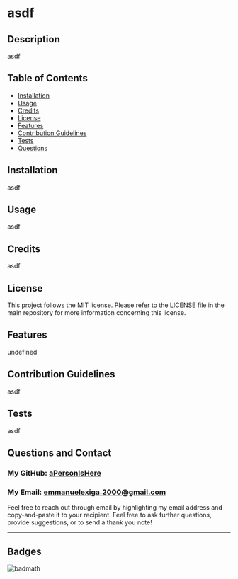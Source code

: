 
# asdf

## Description
        
asdf

## Table of Contents
- [Installation](#installation)
- [Usage](#usage)
- [Credits](#credits)
- [License](#license)
- [Features](#features)
- [Contribution Guidelines](#contribution-guidelines)
- [Tests](#tests)
- [Questions](#questions-and-contact)
        
## Installation
        
asdf
        
## Usage
        
asdf
        
## Credits

asdf

## License
        
This project follows the MIT license. Please refer to the LICENSE file in the main repository for more information concerning this license.
        
## Features

undefined

## Contribution Guidelines

asdf

## Tests

asdf

## Questions and Contact

### My GitHub: [aPersonIsHere](https://www.github.com/aPersonIsHere)

### My Email: emmanuelexiga.2000@gmail.com

Feel free to reach out through email by highlighting my email address and copy-and-paste it to your recipient. 
Feel free to ask further questions, provide suggestions, or to send a thank you note!

---
        
## Badges
        
![badmath](https://img.shields.io/github/languages/top/lernantino/badmath)
        